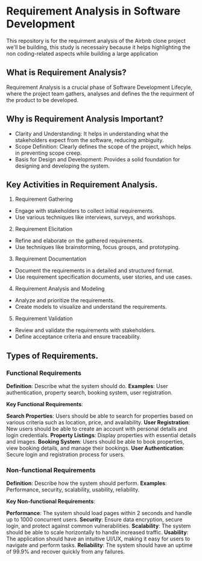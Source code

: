 # Requirement Analysis in Software Development
This repository is for the requirment analysis of the Airbnb clone project we'll be building, this study is necessairy because it helps highlighting the non coding-related aspects while building a large application

## What is Requirement Analysis?
Requirement Analysis is a crucial phase of Software Development Lifecyle, where the project team gathers, analyses and defines the the requirment of the product to be developed.

## Why is Requirement Analysis Important?
- Clarity and Understanding: It helps in understanding what the stakeholders expect from the software, reducing ambiguity.
- Scope Definition: Clearly defines the scope of the project, which helps in preventing scope creep.
- Basis for Design and Development: Provides a solid foundation for designing and developing the system.

## Key Activities in Requirement Analysis.
1. Requirement Gathering
- Engage with stakeholders to collect initial requirements.
- Use various techniques like interviews, surveys, and workshops.
2. Requirement Elicitation
- Refine and elaborate on the gathered requirements.
- Use techniques like brainstorming, focus groups, and prototyping.
3. Requirement Documentation
- Document the requirements in a detailed and structured format.
- Use requirement specification documents, user stories, and use cases.
4. Requirement Analysis and Modeling
- Analyze and prioritize the requirements.
- Create models to visualize and understand the requirements.
5. Requirement Validation
- Review and validate the requirements with stakeholders.
- Define acceptance criteria and ensure traceability.

## Types of Requirements.
### Functional Requirements

**Definition**: Describe what the system should do.
**Examples**: User authentication, property search, booking system, user registration.

**Key Functional Requirements**:

**Search Properties**: Users should be able to search for properties based on various criteria such as location, price, and availability.
**User Registration**: New users should be able to create an account with personal details and login credentials.
**Property Listings**: Display properties with essential details and images.
**Booking System**: Users should be able to book properties, view booking details, and manage their bookings.
**User Authentication**: Secure login and registration process for users.

### Non-functional Requirements

**Definition**: Describe how the system should perform.
**Examples**: Performance, security, scalability, usability, reliability.

**Key Non-functional Requirements**:

**Performance**: The system should load pages within 2 seconds and handle up to 1000 concurrent users.
**Security**: Ensure data encryption, secure login, and protect against common vulnerabilities.
**Scalability**: The system should be able to scale horizontally to handle increased traffic.
**Usability**: The application should have an intuitive UI/UX, making it easy for users to navigate and perform tasks.
**Reliability**: The system should have an uptime of 99.9% and recover quickly from any failures.